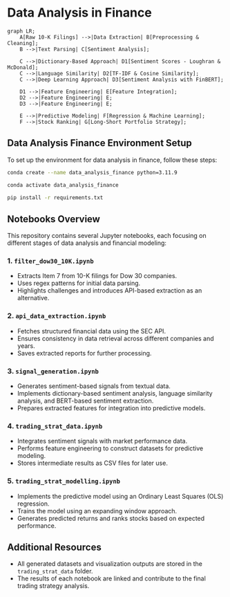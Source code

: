 # Data Analysis in Finance

```mermaid
graph LR;
    A[Raw 10-K Filings] -->|Data Extraction| B[Preprocessing & Cleaning];
    B -->|Text Parsing| C[Sentiment Analysis];
    
    C -->|Dictionary-Based Approach| D1[Sentiment Scores - Loughran & McDonald];
    C -->|Language Similarity| D2[TF-IDF & Cosine Similarity];
    C -->|Deep Learning Approach| D3[Sentiment Analysis with FinBERT];

    D1 -->|Feature Engineering| E[Feature Integration];
    D2 -->|Feature Engineering| E;
    D3 -->|Feature Engineering| E;

    E -->|Predictive Modeling| F[Regression & Machine Learning];
    F -->|Stock Ranking| G[Long-Short Portfolio Strategy];

```

## Data Analysis Finance Environment Setup

To set up the environment for data analysis in finance, follow these steps:

```bash
conda create --name data_analysis_finance python=3.11.9
```
```bash
conda activate data_analysis_finance
```
```bash
pip install -r requirements.txt
```

## Notebooks Overview

This repository contains several Jupyter notebooks, each focusing on different stages of data analysis and financial modeling:

### 1. `filter_dow30_10K.ipynb`
   - Extracts Item 7 from 10-K filings for Dow 30 companies.
   - Uses regex patterns for initial data parsing.
   - Highlights challenges and introduces API-based extraction as an alternative.

### 2. `api_data_extraction.ipynb`
   - Fetches structured financial data using the SEC API.
   - Ensures consistency in data retrieval across different companies and years.
   - Saves extracted reports for further processing.

### 3. `signal_generation.ipynb`
   - Generates sentiment-based signals from textual data.
   - Implements dictionary-based sentiment analysis, language similarity analysis, and BERT-based sentiment extraction.
   - Prepares extracted features for integration into predictive models.

### 4. `trading_strat_data.ipynb`
   - Integrates sentiment signals with market performance data.
   - Performs feature engineering to construct datasets for predictive modeling.
   - Stores intermediate results as CSV files for later use.

### 5. `trading_strat_modelling.ipynb`
   - Implements the predictive model using an Ordinary Least Squares (OLS) regression.
   - Trains the model using an expanding window approach.
   - Generates predicted returns and ranks stocks based on expected performance.

## Additional Resources
- All generated datasets and visualization outputs are stored in the `trading_strat_data` folder.
- The results of each notebook are linked and contribute to the final trading strategy analysis.